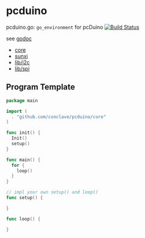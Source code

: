 pcduino
=======

pcduino.go: `go_environment` for pcDuino [![Build Status](https://travis-ci.org/conclave/pcduino.svg)](https://travis-ci.org/conclave/pcduino)

see [godoc](https://godoc.org/github.com/conclave/pcduino)

- [core](https://godoc.org/github.com/conclave/pcduino/core)
- [sunxi](https://godoc.org/github.com/conclave/pcduino/sunxi)
- [lib/i2c](https://godoc.org/github.com/conclave/pcduino/lib/i2c)
- [lib/spi](https://godoc.org/github.com/conclave/pcduino/lib/spi)

## Program Template

```go
package main

import (
  . "github.com/conclave/pcduino/core"
)

func init() {
  Init()
  setup()
}

func main() {
  for {
    loop()
  }
}

// impl your own setup() and loop()
func setup() {

}

func loop() {

}
```
